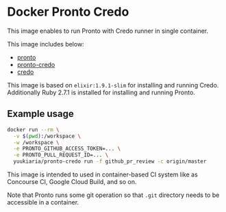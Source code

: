 Docker Pronto Credo
===================

This image enables to run Pronto with Credo runner in single container.

This image includes below:

- [pronto](https://github.com/prontolabs/pronto)
- [pronto-credo](https://github.com/carakan/pronto-credo)
- [credo](https://github.com/rrrene/credo)

This image is based on `elixir:1.9.1-slim` for installing and running Credo.
Additionally Ruby 2.7.1 is installed for installing and running Pronto.

## Example usage

```sh
docker run --rm \
  -v $(pwd):/workspace \
  -w /workspace \
  -e PRONTO_GITHUB_ACCESS_TOKEN=... \
  -e PRONTO_PULL_REQUEST_ID=... \
  yuukiaria/pronto-credo run -f github_pr_review -c origin/master
```

This image is intended to used in container-based CI system like as Concourse CI, Google Cloud Build, and so on.

Note that Pronto runs some git operation so that `.git` directory needs to be accessible in a container.
